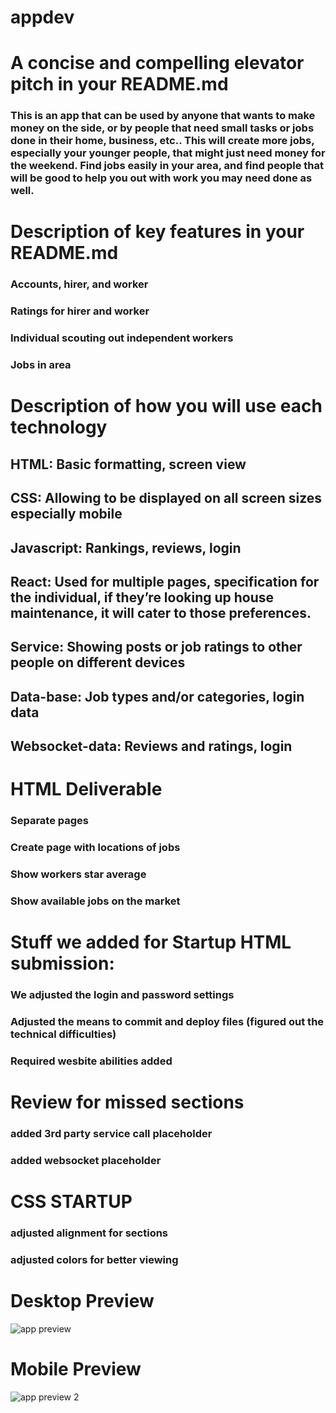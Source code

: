 # appdev


# A concise and compelling elevator pitch in your README.md

### This is an app that can be used by anyone that wants to make money on the side, or by people that need small tasks or jobs done in their home, business, etc.. This will create more jobs, especially your younger people, that might just need money for the weekend. Find jobs easily in your area, and find people that will be good to help you out with work you may need done as well.

# Description of key features in your README.md

### Accounts, hirer, and worker
### Ratings for hirer and worker
### Individual scouting out independent workers
### Jobs in area

# Description of how you will use each technology
## HTML: Basic formatting, screen view
## CSS: Allowing to be displayed on all screen sizes especially mobile
## Javascript: Rankings, reviews, login
## React: Used for multiple pages, specification for the individual, if they’re looking up house maintenance, it will cater to those preferences.
## Service: Showing posts or job ratings to other people on different devices
## Data-base: Job types and/or categories, login data
## Websocket-data: Reviews and ratings, login

# HTML Deliverable
### Separate pages
### Create page with locations of jobs
### Show workers star average
### Show available jobs on the market

# Stuff we added for Startup HTML submission:
### We adjusted the login and password settings
### Adjusted the means to commit and deploy files (figured out the technical difficulties)
### Required wesbite abilities added

# Review for missed sections
### added 3rd party service call placeholder
### added websocket placeholder

# CSS STARTUP
### adjusted alignment for sections
### adjusted colors for better viewing




# Desktop Preview
![app preview](https://github.com/user-attachments/assets/f135dc7e-ec72-4f27-bbe9-88af2bd4bd07)
# Mobile Preview
![app preview 2](https://github.com/user-attachments/assets/b5e9d676-5bd5-4816-a6f4-d2e29c809c7c)
